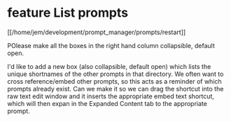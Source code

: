 # feature List prompts

[[/home/jem/development/prompt_manager/prompts/restart]]

POlease make all the boxes in the right hand column collapsible, default open.

I'd like to add a new box (also collapsible, default open) which lists the unique shortnames of the other prompts in that directory. We often want to cross reference/embed other prompts, so this acts as a reminder of which prompts already exist. Can we make it so we can drag the shortcut into the raw text edit window and it inserts the appropriate embed text shortcut, which will then expan in the Expanded Content tab to the appropriate prompt.